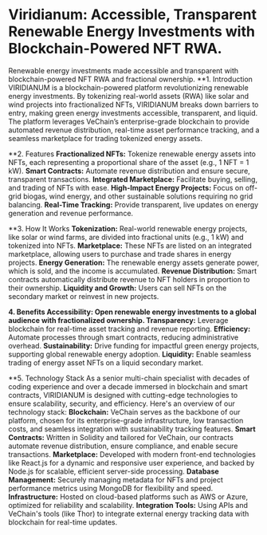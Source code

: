# Viridianum: Accessible, Transparent Renewable Energy Investments with Blockchain-Powered NFT RWA.
Renewable energy investments made accessible and transparent with blockchain-powered NFT RWA and fractional ownership.
**1. Introduction
VIRIDIANUM is a blockchain-powered platform revolutionizing renewable energy investments. By tokenizing real-world assets (RWA) like solar and wind projects into fractionalized NFTs, VIRIDIANUM breaks down barriers to entry, making green energy investments accessible, transparent, and liquid. The platform leverages VeChain’s enterprise-grade blockchain to provide automated revenue distribution, real-time asset performance tracking, and a seamless marketplace for trading tokenized energy assets.

**2. Features
**Fractionalized NFTs:** Tokenize renewable energy assets into NFTs, each representing a proportional share of the asset (e.g., 1 NFT = 1 kW).
**Smart Contracts:** Automate revenue distribution and ensure secure, transparent transactions.
**Integrated Marketplace:** Facilitate buying, selling, and trading of NFTs with ease.
**High-Impact Energy Projects:** Focus on off-grid biogas, wind energy, and other sustainable solutions requiring no grid balancing.
**Real-Time Tracking:** Provide transparent, live updates on energy generation and revenue performance.

**3. How It Works
**Tokenization:** Real-world renewable energy projects, like solar or wind farms, are divided into fractional units (e.g., 1 kW) and tokenized into NFTs.
**Marketplace:** These NFTs are listed on an integrated marketplace, allowing users to purchase and trade shares in energy projects.
**Energy Generation:** The renewable energy assets generate power, which is sold, and the income is accumulated.
**Revenue Distribution:** Smart contracts automatically distribute revenue to NFT holders in proportion to their ownership.
**Liquidity and Growth:** Users can sell NFTs on the secondary market or reinvest in new projects.

**4. Benefits
**Accessibility:** Open renewable energy investments to a global audience with fractionalized ownership.
Transparency:** Leverage blockchain for real-time asset tracking and revenue reporting.
**Efficiency:** Automate processes through smart contracts, reducing administrative overhead.
**Sustainability:** Drive funding for impactful green energy projects, supporting global renewable energy adoption.
**Liquidity:** Enable seamless trading of energy asset NFTs on a liquid secondary market.

**5. Technology Stack
As a senior multi-chain specialist with decades of coding experience and over a decade immersed in blockchain and smart contracts, VIRIDIANUM is designed with cutting-edge technologies to ensure scalability, security, and efficiency. Here's an overview of our technology stack:
**Blockchain:** VeChain serves as the backbone of our platform, chosen for its enterprise-grade infrastructure, low transaction costs, and seamless integration with sustainability tracking features.
**Smart Contracts:** Written in Solidity and tailored for VeChain, our contracts automate revenue distribution, ensure compliance, and enable secure transactions.
**Marketplace:** Developed with modern front-end technologies like React.js for a dynamic and responsive user experience, and backed by Node.js for scalable, efficient server-side processing.
**Database Management:** Securely managing metadata for NFTs and project performance metrics using MongoDB for flexibility and speed.
**Infrastructure:** Hosted on cloud-based platforms such as AWS or Azure, optimized for reliability and scalability.
**Integration Tools:** Using APIs and VeChain's tools (like Thor) to integrate external energy tracking data with blockchain for real-time updates.

